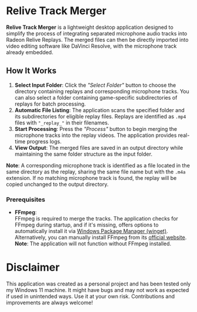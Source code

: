 
# Relive Track Merger

**Relive Track Merger** is a lightweight desktop application designed to simplify the process of integrating separated microphone audio tracks into Radeon Relive Replays. The merged files can then be directly imported into video editing software like DaVinci Resolve, with the microphone track already embedded.

## How It Works

1. **Select Input Folder**: Click the *"Select Folder"* button to choose the directory containing replays and corresponding microphone tracks. You can also select a folder containing game-specific subdirectories of replays for batch processing.
2. **Automatic File Listing**: The application scans the specified folder and its subdirectories for eligible replay files. Replays are identified as `.mp4` files with `"_replay_"` in their filenames.
3. **Start Processing**: Press the *"Process"* button to begin merging the microphone tracks into the replay videos. The application provides real-time progress logs.
4. **View Output**: The merged files are saved in an output directory while maintaining the same folder structure as the input folder.

**Note**: A corresponding microphone track is identified as a file located in the same directory as the replay, sharing 
the same file name but with the `.m4a` extension. If no matching microphone track is found, the replay will be copied 
unchanged to the output directory.

### Prerequisites

- **FFmpeg**:  
  FFmpeg is required to merge the tracks. The application checks for FFmpeg during startup, and if it's missing, offers options to automatically install it via [Windows Package Manager (winget)](https://learn.microsoft.com/en-us/windows/package-manager/winget).  
  Alternatively, you can manually install FFmpeg from its [official website](https://ffmpeg.org/download.html).  
  **Note**: The application will not function without FFmpeg installed.

# Disclaimer

This application was created as a personal project and has been tested only my Windows 11 machine.
It might have bugs and may not work as expected if used in unintended ways. Use it at your own risk.
Contributions and improvements are always welcome!